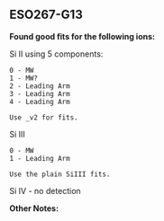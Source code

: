 ## ESO267-G13
**Found good fits for the following ions:**

Si II using 5 components:
```
0 - MW
1 - MW?
2 - Leading Arm
3 - Leading Arm
4 - Leading Arm

Use _v2 for fits.
```

Si III
``` 
0 - MW
1 - Leading Arm

Use the plain SiIII fits.
```

Si IV - no detection

**Other Notes:**

